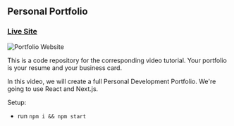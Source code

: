 ## Personal Portfolio

### [Live Site](https://jsmasterypro.com)

![Portfolio Website](https://db3pap006files.storage.live.com/y4mJbxekblyRayOVyfrhAlqx9b9m2SCQ5vgPqCsbh_YDRw2HOYC8frX1wsBkWRrkgTKDqELxTtQmbj0gGMjNF9zZsuQSPnjS7EorGfGp1mdFDC7xPMkHH-3gluRJ-zeqJlCL_41iLvSnA0wQ5IgNVyjdF3DaUZkWwOSbntlwDO-eUK38pvoxbDgmhjqITouXWsw?width=1900&height=926&cropmode=none)

This is a code repository for the corresponding video tutorial. Your portfolio is your resume and your business card.

In this video, we will create a full Personal Development Portfolio. We're going to use React and Next.js.

Setup:
- run ```npm i && npm start```

